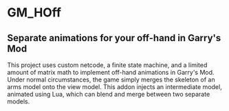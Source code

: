 # GM_HOff
## Separate animations for your off-hand in Garry's Mod

This project uses custom netcode, a finite state machine, and a limited amount of matrix math to implement off-hand animations in Garry's Mod. Under normal circumstances, the game simply merges the skeleton of an arms model onto the view model. This addon injects an intermediate model, animated using Lua, which can blend and merge between two separate models.
